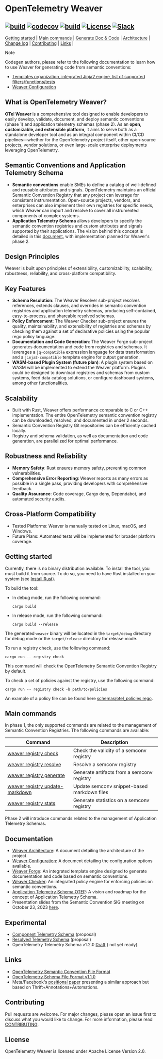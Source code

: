 # OpenTelemetry Weaver

[![build](https://github.com/open-telemetry/weaver/actions/workflows/ci.yml/badge.svg)](https://github.com/open-telemetry/weaver/actions/workflows/ci.yml)
[![codecov](https://codecov.io/gh/open-telemetry/weaver/graph/badge.svg?token=tmWKFoMT2G)](https://codecov.io/gh/open-telemetry/weaver)
[![build](https://github.com/open-telemetry/weaver/actions/workflows/audit.yml/badge.svg)](https://github.com/open-telemetry/weaver/actions/workflows/audit.yml)
[![License](https://img.shields.io/badge/License-Apache_2.0-blue.svg)](https://opensource.org/licenses/Apache-2.0)
[![Slack](https://img.shields.io/badge/Slack-OpenTelemetry_Weaver-purple)](https://cloud-native.slack.com/archives/C0697EXNTL3)
----

[Getting started](#getting-started) | [Main commands](#main-commands) | [Generate Doc & Code](crates/weaver_forge/README.md) | [Architecture](docs/architecture.md) | [Change log](CHANGELOG.md) | [Contributing](CONTRIBUTING.md) | [Links](#links) |

> [!NOTE]
> Codegen authors, please refer to the following documentation to learn how to
> use Weaver for generating code from semantic conventions:
> - [Templates organization, integrated Jinja2 engine, list of supported filters/functions/tests](crates/weaver_forge/README.md)
> - [Weaver Configuration](docs/weaver-config.md)

## What is OpenTelemetry Weaver?

**OTel Weaver** is a comprehensive tool designed to enable developers to
easily develop, validate, document, and deploy semantic conventions (phase 1)
and application telemetry schemas (phase 2). As an **open, customizable, and
extensible platform**, it aims to serve both as a standalone developer tool
and as an integral component within CI/CD pipelines—whether for the
OpenTelemetry project itself, other open-source projects, vendor solutions,
or even large-scale enterprise deployments leveraging OpenTelemetry.

## Semantic Conventions and Application Telemetry Schema

- **Semantic conventions** enable SMEs to define a catalog of well-defined and reusable
  attributes and signals. OpenTelemetry maintains an official Semantic Convention
  Registry that any project can leverage for consistent instrumentation.
  Open-source projects, vendors, and enterprises can also implement their own
  registries for specific needs, which Weaver can import and resolve to cover all
  instrumented components of complex systems.
- **Application Telemetry Schema** allows developers to specify the semantic
  convention registries and custom attributes and signals supported by their
  applications. The vision behind this concept is detailed in this [document](https://github.com/open-telemetry/oteps/blob/main/text/0243-app-telemetry-schema-vision-roadmap.md),
  with implementation planned for Weaver's phase 2.

## Design Principles

Weaver is built upon principles of extensibility, customizability, scalability,
robustness, reliability, and cross-platform compatibility.

## Key Features

- **Schema Resolution**: The Weaver Resolver sub-project resolves references,
  extends clauses, and overrides in semantic convention registries and application
  telemetry schemas, producing self-contained, easy-to-process, and shareable
  resolved schemas.
- **Policy Enforcement**: The Weaver Checker sub-project ensures the quality,
  maintainability, and extensibility of registries and schemas by checking them
  against a set of declarative policies using the popular rego policy language.
- **Documentation and Code Generation**: The Weaver Forge sub-project generates
  documentation and code from registries and schemas. It leverages a `jq-compatible`
  expression language for data transformation and a `jinja2-compatible` template
  engine for output generation.
- **WASM-based Plugin System (future plan)**: A plugin system based on WASM will
  be implemented to extend the Weaver platform. Plugins could be designed to
  download registries and schemas from custom systems, feed data catalog solutions,
  or configure dashboard systems, among other functionalities.

## Scalability

- Built with Rust, Weaver offers performance comparable to C or C++ implementation.
  The entire OpenTelemetry semantic convention registry can be downloaded, resolved,
  and documented in under 2 seconds.
- Semantic Convention Registry Git repositories can be efficiently cached locally.
- Registry and schema validation, as well as documentation and code generation,
  are parallelized for optimal performance.

## Robustness and Reliability

- **Memory Safety**: Rust ensures memory safety, preventing common vulnerabilities.
- **Comprehensive Error Reporting**: Weaver reports as many errors as possible in
  a single pass, providing developers with comprehensive feedback.
- **Quality Assurance**: Code coverage, Cargo deny, Dependabot, and automated security
  audits.

## Cross-Platform Compatibility

- Tested Platforms: Weaver is manually tested on Linux, macOS, and Windows.
- Future Plans: Automated tests will be implemented for broader platform coverage.

## Getting started

Currently, there is no binary distribution available. To install the tool, you
must build it from source. To do so, you need to have Rust installed on your
system (see [Install Rust](https://www.rust-lang.org/tools/install)).

To build the tool:

- In debug mode, run the following command:
  ```
  cargo build
  ```
- In release mode, run the following command:
  ```
  cargo build --release
  ```

The generated `weaver` binary will be located in the `target/debug` directory
for debug mode or the `target/release` directory for release mode.

To run a registry check, use the following command:
```
cargo run -- registry check
```

This command will check the OpenTelemetry Semantic Convention Registry by
default.

To check a set of policies against the registry, use the following command:
```
cargo run -- registry check -b path/to/policies
```

An example of a policy file can be found here [schemas/otel_policies.rego](schemas/otel_policies.rego).

## Main commands

In phase 1, the only supported commands are related to the management of
Semantic Convention Registries. The following commands are available:

| Command                                                                   | Description                                 |
|---------------------------------------------------------------------------|---------------------------------------------|
| [weaver registry check](docs/usage.md#registry-check)                     | Check the validity of a semconv registry    |
| [weaver registry resolve](docs/usage.md#registry-resolve)                 | Resolve a semconv registry                  |
| [weaver registry generate](docs/usage.md#registry-generate)               | Generate artifacts from a semconv registry  |
| [weaver registry update-markdown](docs/usage.md#registry-update-markdown) | Update semconv snippet-based markdown files |
| [weaver registry stats](docs/usage.md#registry-stats)                     | Generate statistics on a semconv registry   |

Phase 2 will introduce commands related to the management of Application
Telemetry Schemas.

## Documentation

- [Weaver Architecture](docs/architecture.md): A document detailing the architecture of the project.
- [Weaver Configuration](docs/weaver-config.md): A document detailing the configuration options available.
- [Weaver Forge](crates/weaver_forge/README.md): An integrated template engine designed to generate
  documentation and code based on semantic conventions.
- [Weaver Checker](crates/weaver_checker/README.md): An integrated policy
  engine for enforcing policies on semantic conventions.
- [Application Telemetry Schema OTEP](https://github.com/open-telemetry/oteps/blob/main/text/0243-app-telemetry-schema-vision-roadmap.md):
  A vision and roadmap for the concept of Application Telemetry Schema.
- Presentation slides from the Semantic Convention SIG meeting on October 23,
  2023 [here](https://docs.google.com/presentation/d/1nxt5VFlC1mUjZ8eecUYK4e4SxThpIVj1IRnIcodMsNI/edit?usp=sharing).

## Experimental
- [Component Telemetry Schema](docs/component-telemetry-schema.md) (proposal)
- [Resolved Telemetry Schema](docs/resolved-telemetry-schema.md) (proposal)
- OpenTelemetry Telemetry Schema
  v1.2.0 [Draft](https://github.com/lquerel/oteps/blob/app-telemetry-schema-format/text/0241-telemetry-schema-ext.md) (
  not yet ready).

## Links
- [OpenTelemetry Semantic Convention File Format](https://github.com/open-telemetry/build-tools/blob/main/semantic-conventions/syntax.md)
- [OpenTelemetry Schema File Format v1.1.0](https://opentelemetry.io/docs/specs/otel/schemas/file_format_v1.1.0/)
- Meta/Facebook's [positional paper](https://research.facebook.com/publications/positional-paper-schema-first-application-telemetry/)
  presenting a similar approach but based on Thrift+Annotations+Automations.

## Contributing

Pull requests are welcome. For major changes, please open an issue
first to discuss what you would like to change. For more information, please
read [CONTRIBUTING](CONTRIBUTING.md).

## License

OpenTelemetry Weaver is licensed under Apache License Version 2.0.
